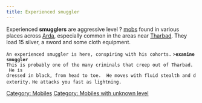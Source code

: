 ```yaml
---
title: Experienced smuggler
---
```


Experienced **smugglers** are aggressive level ? [mobs](mob "wikilink")
found in various places across [Arda](Arda "wikilink"), especially
common in the areas near [Tharbad](Tharbad "wikilink"). They load 15
silver, a sword and some cloth equipment.

`An experienced smuggler is here, conspiring with his cohorts.`
`>`**`examine smuggler`**
`This is probably one of the many criminals that creep out of Tharbad.  He is`
`dressed in black, from head to toe.  He moves with fluid stealth and dexterity.`
`He attacks you fast as lightning.`

[Category: Mobiles](Category:_Mobiles "wikilink") [Category: Mobiles
with unknown level](Category:_Mobiles_with_unknown_level "wikilink")